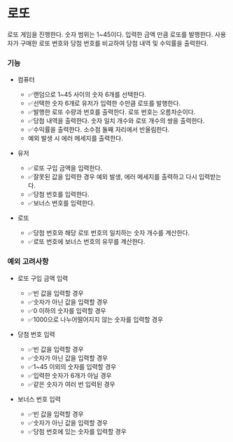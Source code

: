 # 로또

로또 게임을 진행한다. 숫자 범위는 1~45이다. 입력한 금액 만큼 로또를 발행한다.
사용자가 구매한 로또 번호와 당첨 번호를 비교하여 당첨 내역 및 수익률을 출력한다.

### 기능

- 컴퓨터

  - ✅랜덤으로 1~45 사이의 숫자 6개를 선택한다.
  - ✅선택한 숫자 6개로 유저가 입력한 수만큼 로또를 발행한다.
  - ✅발행한 로또 수량과 번호를 출력한다. 로또 번호는 오름차순이다.
  - ✅당첨 내역을 출력한다. 숫자 일치 개수와 로또 개수의 쌍을 출력한다.
  - ✅수익률을 출력한다. 소수점 둘째 자리에서 반올림한다.
  - 예외 발생 시 에러 메세지를 출력한다.

- 유저

  - ✅로또 구입 금액을 입력한다.
  - ✅잘못된 값을 입력한 경우 예외 발생, 에러 메세지를 출력하고 다시 입력받는다.
  - ✅당첨 번호를 입력한다.
  - ✅보너스 번호를 입력한다.

- 로또

  - ✅당첨 번호와 해당 로또 번호의 일치하는 숫자 개수를 계산한다.
  - ✅로또 번호에 보너스 번호의 유무를 계산한다.

### 예외 고려사항

- 로또 구입 금액 입력

  - ✅빈 값을 입력할 경우
  - ✅숫자가 아닌 값을 입력할 경우
  - ✅0 이하의 숫자를 입력할 경우
  - ✅1000으로 나누어떨어지지 않는 숫자를 입력할 경우

- 당첨 번호 입력

  - ✅빈 값을 입력할 경우
  - ✅숫자가 아닌 값을 입력할 경우
  - ✅1~45 이외의 숫자를 입력할 경우
  - ✅입력한 숫자가 6개가 아닐 경우
  - ✅같은 숫자가 여러 번 입력된 경우

- 보너스 번호 입력

  - ✅빈 값을 입력할 경우
  - ✅숫자가 아닌 값을 입력할 경우
  - ✅당첨 번호에 있는 숫자를 입력할 경우
